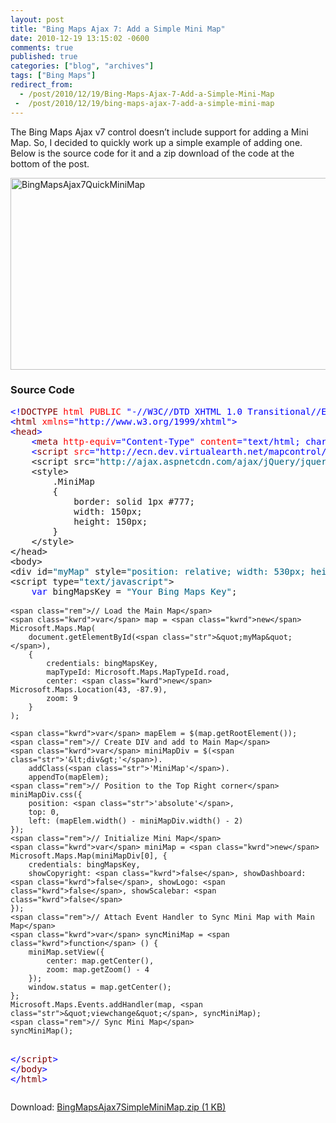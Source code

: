 ```yaml
---
layout: post
title: "Bing Maps Ajax 7: Add a Simple Mini Map"
date: 2010-12-19 13:15:02 -0600
comments: true
published: true
categories: ["blog", "archives"]
tags: ["Bing Maps"]
redirect_from: 
  - /post/2010/12/19/Bing-Maps-Ajax-7-Add-a-Simple-Mini-Map
 -  /post/2010/12/19/bing-maps-ajax-7-add-a-simple-mini-map
---
```

<!-- more -->
<p>The Bing Maps Ajax v7 control doesn’t include support for adding a Mini Map. So, I decided to quickly work up a simple example of adding one. Below is the source code for it and a zip download of the code at the bottom of the post.</p>  <p><a href="/images/postsBingMapsAjax7QuickMiniMap.png"><img style="background-image: none; border-right-width: 0px; padding-left: 0px; padding-right: 0px; display: inline; border-top-width: 0px; border-bottom-width: 0px; border-left-width: 0px; padding-top: 0px" title="BingMapsAjax7QuickMiniMap" border="0" alt="BingMapsAjax7QuickMiniMap" src="/images/postsBingMapsAjax7QuickMiniMap_thumb.png" width="539" height="307" /></a></p>  <h3>Source Code</h3>  <pre class="csharpcode"><span class="kwrd">&lt;!</span><span class="html">DOCTYPE</span> <span class="attr">html</span> <span class="attr">PUBLIC</span> <span class="kwrd">&quot;-//W3C//DTD XHTML 1.0 Transitional//EN&quot;</span> <span class="kwrd">&quot;http://www.w3.org/TR/xhtml1/DTD/xhtml1-transitional.dtd&quot;</span><span class="kwrd">&gt;</span>
<span class="kwrd">&lt;</span><span class="html">html</span> <span class="attr">xmlns</span><span class="kwrd">=&quot;http://www.w3.org/1999/xhtml&quot;</span><span class="kwrd">&gt;</span>
<span class="kwrd">&lt;</span><span class="html">head</span><span class="kwrd">&gt;</span>
    <span class="kwrd">&lt;</span><span class="html">meta</span> <span class="attr">http-equiv</span><span class="kwrd">=&quot;Content-Type&quot;</span> <span class="attr">content</span><span class="kwrd">=&quot;text/html; charset=utf-8&quot;</span> <span class="kwrd">/&gt;</span>
    <span class="kwrd">&lt;</span><span class="html">script</span> <span class="attr">src</span><span class="kwrd">=&quot;http://ecn.dev.virtualearth.net/mapcontrol/mapcontrol.ashx?v=7.0&quot;</span> <span class="attr">type</span><span class="kwrd">=&quot;text/javascript&quot;</span> <span class="attr">charset</span><span class="kwrd">=&quot;UTF-8&quot;</span><span class="kwrd">&gt;&lt;/</span><span class="html">script</span><span class="kwrd">&gt;</span>
    &lt;script src=<span class="str">&quot;http://ajax.aspnetcdn.com/ajax/jQuery/jquery-1.4.4.min.js&quot;</span>&gt;&lt;/script&gt;
    &lt;style&gt;
        .MiniMap
        {
            border: solid 1px #777;
            width: 150px;
            height: 150px;
        }
    &lt;/style&gt;
&lt;/head&gt;
&lt;body&gt;
&lt;div id=<span class="str">&quot;myMap&quot;</span> style=<span class="str">&quot;position: relative; width: 530px; height: 300px;&quot;</span>&gt;&lt;/div&gt;
&lt;script type=<span class="str">&quot;text/javascript&quot;</span>&gt;
    <span class="kwrd">var</span> bingMapsKey = <span class="str">&quot;Your Bing Maps Key&quot;</span>;

    <span class="rem">// Load the Main Map</span>
    <span class="kwrd">var</span> map = <span class="kwrd">new</span> Microsoft.Maps.Map(
        document.getElementById(<span class="str">&quot;myMap&quot;</span>),
        {
            credentials: bingMapsKey,
            mapTypeId: Microsoft.Maps.MapTypeId.road,
            center: <span class="kwrd">new</span> Microsoft.Maps.Location(43, -87.9),
            zoom: 9
        }
    );
    
    <span class="kwrd">var</span> mapElem = $(map.getRootElement());
    <span class="rem">// Create DIV and add to Main Map</span>
    <span class="kwrd">var</span> miniMapDiv = $(<span class="str">'&lt;div&gt;'</span>).
        addClass(<span class="str">'MiniMap'</span>).
        appendTo(mapElem);
    <span class="rem">// Position to the Top Right corner</span>
    miniMapDiv.css({
        position: <span class="str">'absolute'</span>,
        top: 0,
        left: (mapElem.width() - miniMapDiv.width() - 2)
    });
    <span class="rem">// Initialize Mini Map</span>
    <span class="kwrd">var</span> miniMap = <span class="kwrd">new</span> Microsoft.Maps.Map(miniMapDiv[0], {
        credentials: bingMapsKey,
        showCopyright: <span class="kwrd">false</span>, showDashboard: <span class="kwrd">false</span>, showLogo: <span class="kwrd">false</span>, showScalebar: <span class="kwrd">false</span>
    });
    <span class="rem">// Attach Event Handler to Sync Mini Map with Main Map</span>
    <span class="kwrd">var</span> syncMiniMap = <span class="kwrd">function</span> () {
        miniMap.setView({
            center: map.getCenter(),
            zoom: map.getZoom() - 4
        });
        window.status = map.getCenter();
    };
    Microsoft.Maps.Events.addHandler(map, <span class="str">&quot;viewchange&quot;</span>, syncMiniMap);
    <span class="rem">// Sync Mini Map</span>
    syncMiniMap();
<span class="kwrd">&lt;/</span><span class="html">script</span><span class="kwrd">&gt;</span>
<span class="kwrd">&lt;/</span><span class="html">body</span><span class="kwrd">&gt;</span>
<span class="kwrd">&lt;/</span><span class="html">html</span><span class="kwrd">&gt;</span></pre>

<p><style type="text/css">




.csharpcode, .csharpcode pre
{
	font-size: small;
	color: black;
	font-family: consolas, "Courier New", courier, monospace;
	background-color: #ffffff;
	/*white-space: pre;*/
}
.csharpcode pre { margin: 0em; }
.csharpcode .rem { color: #008000; }
.csharpcode .kwrd { color: #0000ff; }
.csharpcode .str { color: #006080; }
.csharpcode .op { color: #0000c0; }
.csharpcode .preproc { color: #cc6633; }
.csharpcode .asp { background-color: #ffff00; }
.csharpcode .html { color: #800000; }
.csharpcode .attr { color: #ff0000; }
.csharpcode .alt 
{
	background-color: #f4f4f4;
	width: 100%;
	margin: 0em;
}
.csharpcode .lnum { color: #606060; }</style></p>

<p>Download: <a href="/file.axd?file=BingMapsAjax7SimpleMiniMap.zip">BingMapsAjax7SimpleMiniMap.zip (1 KB)</a></p>
